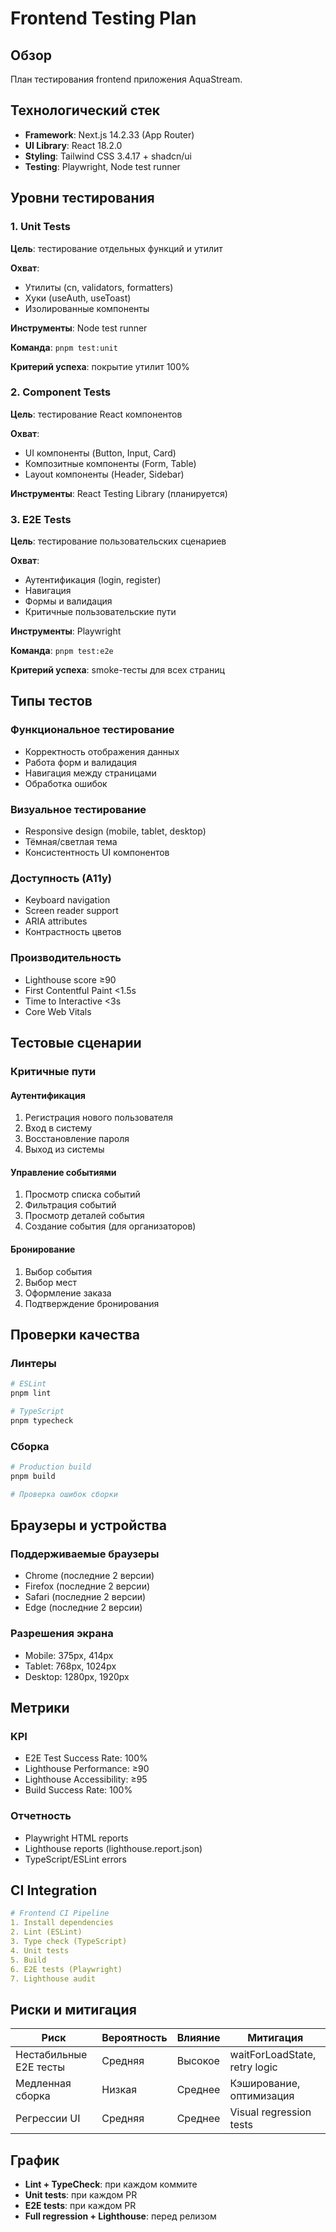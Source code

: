 # Frontend Testing Plan

## Обзор

План тестирования frontend приложения AquaStream.

## Технологический стек

- **Framework**: Next.js 14.2.33 (App Router)
- **UI Library**: React 18.2.0
- **Styling**: Tailwind CSS 3.4.17 + shadcn/ui
- **Testing**: Playwright, Node test runner

## Уровни тестирования

### 1. Unit Tests

**Цель**: тестирование отдельных функций и утилит

**Охват**:
- Утилиты (cn, validators, formatters)
- Хуки (useAuth, useToast)
- Изолированные компоненты

**Инструменты**: Node test runner

**Команда**: `pnpm test:unit`

**Критерий успеха**: покрытие утилит 100%

### 2. Component Tests

**Цель**: тестирование React компонентов

**Охват**:
- UI компоненты (Button, Input, Card)
- Композитные компоненты (Form, Table)
- Layout компоненты (Header, Sidebar)

**Инструменты**: React Testing Library (планируется)

### 3. E2E Tests

**Цель**: тестирование пользовательских сценариев

**Охват**:
- Аутентификация (login, register)
- Навигация
- Формы и валидация
- Критичные пользовательские пути

**Инструменты**: Playwright

**Команда**: `pnpm test:e2e`

**Критерий успеха**: smoke-тесты для всех страниц

## Типы тестов

### Функциональное тестирование
- Корректность отображения данных
- Работа форм и валидация
- Навигация между страницами
- Обработка ошибок

### Визуальное тестирование
- Responsive design (mobile, tablet, desktop)
- Тёмная/светлая тема
- Консистентность UI компонентов

### Доступность (A11y)
- Keyboard navigation
- Screen reader support
- ARIA attributes
- Контрастность цветов

### Производительность
- Lighthouse score ≥90
- First Contentful Paint <1.5s
- Time to Interactive <3s
- Core Web Vitals

## Тестовые сценарии

### Критичные пути

#### Аутентификация
1. Регистрация нового пользователя
2. Вход в систему
3. Восстановление пароля
4. Выход из системы

#### Управление событиями
1. Просмотр списка событий
2. Фильтрация событий
3. Просмотр деталей события
4. Создание события (для организаторов)

#### Бронирование
1. Выбор события
2. Выбор мест
3. Оформление заказа
4. Подтверждение бронирования

## Проверки качества

### Линтеры
```bash
# ESLint
pnpm lint

# TypeScript
pnpm typecheck
```

### Сборка
```bash
# Production build
pnpm build

# Проверка ошибок сборки
```

## Браузеры и устройства

### Поддерживаемые браузеры
- Chrome (последние 2 версии)
- Firefox (последние 2 версии)
- Safari (последние 2 версии)
- Edge (последние 2 версии)

### Разрешения экрана
- Mobile: 375px, 414px
- Tablet: 768px, 1024px
- Desktop: 1280px, 1920px

## Метрики

### KPI
- E2E Test Success Rate: 100%
- Lighthouse Performance: ≥90
- Lighthouse Accessibility: ≥95
- Build Success Rate: 100%

### Отчетность
- Playwright HTML reports
- Lighthouse reports (lighthouse.report.json)
- TypeScript/ESLint errors

## CI Integration

```yaml
# Frontend CI Pipeline
1. Install dependencies
2. Lint (ESLint)
3. Type check (TypeScript)
4. Unit tests
5. Build
6. E2E tests (Playwright)
7. Lighthouse audit
```

## Риски и митигация

| Риск | Вероятность | Влияние | Митигация |
|------|-------------|---------|-----------|
| Нестабильные E2E тесты | Средняя | Высокое | waitForLoadState, retry logic |
| Медленная сборка | Низкая | Среднее | Кэширование, оптимизация |
| Регрессии UI | Средняя | Среднее | Visual regression tests |

## График

- **Lint + TypeCheck**: при каждом коммите
- **Unit tests**: при каждом PR
- **E2E tests**: при каждом PR
- **Full regression + Lighthouse**: перед релизом
